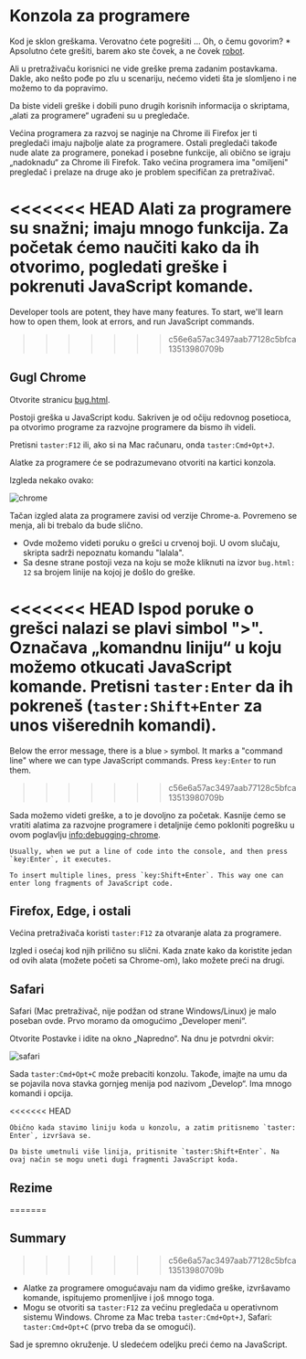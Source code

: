 # Konzola za programere

Kod je sklon greškama. Verovatno ćete pogrešiti ... Oh, o čemu govorim? * Apsolutno ćete grešiti, barem ako ste čovek, a ne čovek [robot](https://en.wikipedia.org/wiki/Bender_(Futurama)).

Ali u pretraživaču korisnici ne vide greške prema zadanim postavkama. Dakle, ako nešto pođe po zlu u scenariju, nećemo videti šta je slomljeno i ne možemo to da popravimo.

Da biste videli greške i dobili puno drugih korisnih informacija o skriptama, „alati za programere“ ugrađeni su u pregledače.

Većina programera za razvoj se naginje na Chrome ili Firefox jer ti pregledači imaju najbolje alate za programere. Ostali pregledači takođe nude alate za programere, ponekad i posebne funkcije, ali obično se igraju „nadoknadu“ za Chrome ili Firefok. Tako većina programera ima "omiljeni" pregledač i prelaze na druge ako je problem specifičan za pretraživač.

<<<<<<< HEAD
Alati za programere su snažni; imaju mnogo funkcija. Za početak ćemo naučiti kako da ih otvorimo, pogledati greške i pokrenuti JavaScript komande.
=======
Developer tools are potent, they have many features. To start, we'll learn how to open them, look at errors, and run JavaScript commands.
>>>>>>> c56e6a57ac3497aab77128c5bfca13513980709b

## Gugl Chrome

Otvorite stranicu [bug.html](bug.html).

Postoji greška u JavaScript kodu. Sakriven je od očiju redovnog posetioca, pa otvorimo programe za razvojne programere da bismo ih videli.

Pretisni `taster:F12` ili, ako si na Mac računaru, onda `taster:Cmd+Opt+J`.

Alatke za programere će se podrazumevano otvoriti na kartici konzola.

Izgleda nekako ovako:

![chrome](chrome.png)

Tačan izgled alata za programere zavisi od verzije Chrome-a. Povremeno se menja, ali bi trebalo da bude slično.

- Ovde možemo videti poruku o grešci u crvenoj boji. U ovom slučaju, skripta sadrži nepoznatu komandu "lalala".
- Sa desne strane postoji veza na koju se može kliknuti na izvor `bug.html: 12` sa brojem linije na kojoj je došlo do greške.

<<<<<<< HEAD
Ispod poruke o grešci nalazi se plavi simbol ">". Označava „komandnu liniju“ u koju možemo otkucati JavaScript komande. Pretisni `taster:Enter` da ih pokreneš (`taster:Shift+Enter` za unos višerednih komandi).
=======
Below the error message, there is a blue `>` symbol. It marks a "command line" where we can type JavaScript commands. Press `key:Enter` to run them.
>>>>>>> c56e6a57ac3497aab77128c5bfca13513980709b

Sada možemo videti greške, a to je dovoljno za početak. Kasnije ćemo se vratiti alatima za razvojne programere i detaljnije ćemo pokloniti pogrešku u ovom poglavlju <info:debugging-chrome>.

```smart header="Multi-line input"
Usually, when we put a line of code into the console, and then press `key:Enter`, it executes.

To insert multiple lines, press `key:Shift+Enter`. This way one can enter long fragments of JavaScript code.
```

## Firefox, Edge, i ostali

Većina pretraživača koristi `taster:F12` za otvaranje alata za programere.

Izgled i osećaj kod njih prilično su slični. Kada znate kako da koristite jedan od ovih alata (možete početi sa Chrome-om), lako možete preći na drugi.

## Safari

Safari (Mac pretraživač, nije podžan od strane Windows/Linux) je malo poseban ovde. Prvo moramo da omogućimo „Developer meni“.

Otvorite Postavke i idite na okno „Napredno“. Na dnu je potvrdni okvir:

![safari](safari.png)

Sada `taster:Cmd+Opt+C` može prebaciti konzolu. Takođe, imajte na umu da se pojavila nova stavka gornjeg menija pod nazivom „Develop“. Ima mnogo komandi i opcija.

<<<<<<< HEAD
```smart header="Više-linijski ulaz"
Obično kada stavimo liniju koda u konzolu, a zatim pritisnemo `taster: Enter`, izvršava se.

Da biste umetnuli više linija, pritisnite `taster:Shift+Enter`. Na ovaj način se mogu uneti dugi fragmenti JavaScript koda.
```

## Rezime
=======
## Summary
>>>>>>> c56e6a57ac3497aab77128c5bfca13513980709b

- Alatke za programere omogućavaju nam da vidimo greške, izvršavamo komande, ispitujemo promenljive i još mnogo toga.
- Mogu se otvoriti sa `taster:F12` za većinu pregledača u operativnom sistemu Windows. Chrome za Mac treba `taster:Cmd+Opt+J`, Safari: `taster:Cmd+Opt+C` (prvo treba da se omogući).

Sad je spremno okruženje. U sledećem odeljku preći ćemo na JavaScript.
